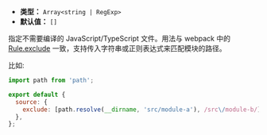 - **类型：** `Array<string | RegExp>`
- **默认值：** `[]`

指定不需要编译的 JavaScript/TypeScript 文件。用法与 webpack 中的 [Rule.exclude](https://webpack.js.org/configuration/module/#ruleexclude) 一致，支持传入字符串或正则表达式来匹配模块的路径。

比如:

```js
import path from 'path';

export default {
  source: {
    exclude: [path.resolve(__dirname, 'src/module-a'), /src\/module-b/],
  },
};
```
